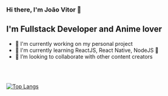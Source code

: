 ### Hi there, I'm João Vitor 👋

## I'm Fullstack Developer and Anime lover

- 🔭 I'm currently working on my personal project
- 🌱 I'm currently learning ReactJS, React Native, NodeJS 🤣
- 👯 I’m looking to collaborate with other content creators



<br />
<br />

[![Top Langs](https://github-readme-stats.vercel.app/api/top-langs/?username=yoshi00)](https://github.com/yoshi00/github-readme-stats)


